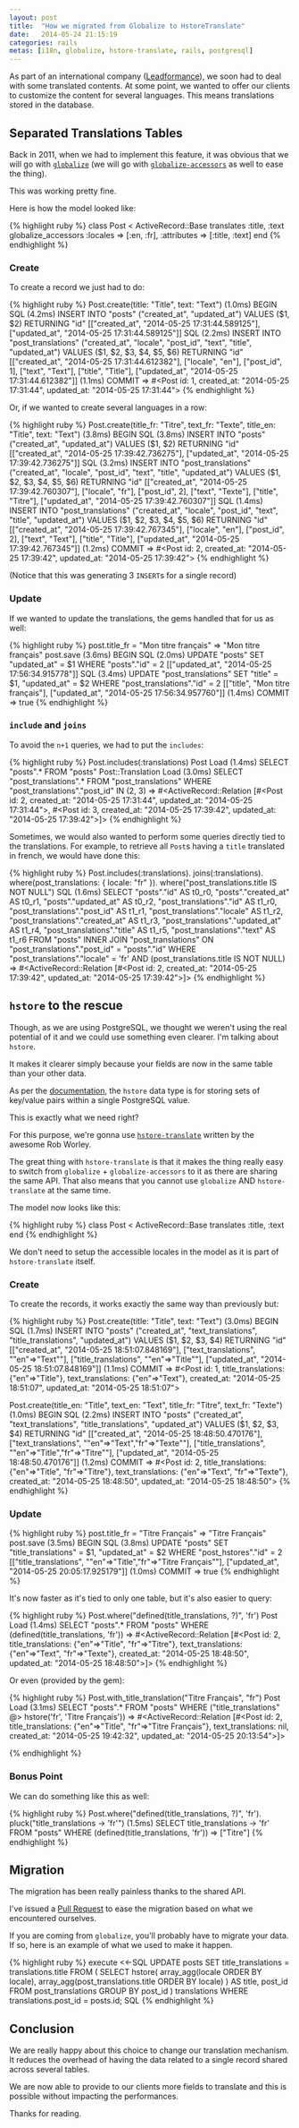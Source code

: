 ```yaml
---
layout: post
title:  "How we migrated from Globalize to HstoreTranslate"
date:   2014-05-24 21:15:19
categories: rails
metas: [i18n, globalize, hstore-translate, rails, postgresql]
---
```


As part of an international company ([Leadformance][leadformance]), we soon had to deal with some translated contents.
At some point, we wanted to offer our clients to customize the content for several languages.
This means translations stored in the database.

## Separated Translations Tables

Back in 2011, when we had to implement this feature, it was obvious that we will go with [`globalize`][globalize] (we will go with [`globalize-accessors`][globalize-accessors] as well to ease the thing).

This was working pretty fine.

Here is how the model looked like:

{% highlight ruby %}
  class Post < ActiveRecord::Base
    translates :title, :text
    globalize_accessors :locales => [:en, :fr], :attributes => [:title, :text]
  end
{% endhighlight %}

### Create

To create a record we just had to do:

{% highlight ruby %}
  Post.create(title: "Title", text: "Text")
   (1.0ms)  BEGIN
  SQL (4.2ms)  INSERT INTO "posts" ("created_at", "updated_at") VALUES ($1, $2) RETURNING "id"  [["created_at", "2014-05-25 17:31:44.589125"], ["updated_at", "2014-05-25 17:31:44.589125"]]
  SQL (2.2ms)  INSERT INTO "post_translations" ("created_at", "locale", "post_id", "text", "title", "updated_at") VALUES ($1, $2, $3, $4, $5, $6) RETURNING "id"  [["created_at", "2014-05-25 17:31:44.612382"], ["locale", "en"], ["post_id", 1], ["text", "Text"], ["title", "Title"], ["updated_at", "2014-05-25 17:31:44.612382"]]
   (1.1ms)  COMMIT
=> #<Post id: 1, created_at: "2014-05-25 17:31:44", updated_at: "2014-05-25 17:31:44">
{% endhighlight %}

Or, if we wanted to create several languages in a row:

{% highlight ruby %}
  Post.create(title_fr: "Titre", text_fr: "Texte", title_en: "Title", text: "Text")
   (3.8ms)  BEGIN
  SQL (3.8ms)  INSERT INTO "posts" ("created_at", "updated_at") VALUES ($1, $2) RETURNING "id"  [["created_at", "2014-05-25 17:39:42.736275"], ["updated_at", "2014-05-25 17:39:42.736275"]]
  SQL (3.2ms)  INSERT INTO "post_translations" ("created_at", "locale", "post_id", "text", "title", "updated_at") VALUES ($1, $2, $3, $4, $5, $6) RETURNING "id"  [["created_at", "2014-05-25 17:39:42.760307"], ["locale", "fr"], ["post_id", 2], ["text", "Texte"], ["title", "Titre"], ["updated_at", "2014-05-25 17:39:42.760307"]]
  SQL (1.4ms)  INSERT INTO "post_translations" ("created_at", "locale", "post_id", "text", "title", "updated_at") VALUES ($1, $2, $3, $4, $5, $6) RETURNING "id"  [["created_at", "2014-05-25 17:39:42.767345"], ["locale", "en"], ["post_id", 2], ["text", "Text"], ["title", "Title"], ["updated_at", "2014-05-25 17:39:42.767345"]]
   (1.2ms)  COMMIT
=> #<Post id: 2, created_at: "2014-05-25 17:39:42", updated_at: "2014-05-25 17:39:42">
{% endhighlight %}

(Notice that this was generating 3 `INSERT`s for a single record)

### Update

If we wanted to update the translations, the gems handled that for us as well:

{% highlight ruby %}
  post.title_fr = "Mon titre français"
=> "Mon titre français"
  post.save
   (3.6ms)  BEGIN
  SQL (2.0ms)  UPDATE "posts" SET "updated_at" = $1 WHERE "posts"."id" = 2  [["updated_at", "2014-05-25 17:56:34.915778"]]
  SQL (3.4ms)  UPDATE "post_translations" SET "title" = $1, "updated_at" = $2 WHERE "post_translations"."id" = 2  [["title", "Mon titre français"], ["updated_at", "2014-05-25 17:56:34.957760"]]
   (1.4ms)  COMMIT
=> true
{% endhighlight %}

### `include` and `joins`

To avoid the `n+1` queries, we had to put the `includes`:

{% highlight ruby %}
  Post.includes(:translations)
  Post Load (1.4ms)  SELECT "posts".* FROM "posts"
  Post::Translation Load (3.0ms)  SELECT "post_translations".* FROM "post_translations"  WHERE "post_translations"."post_id" IN (2, 3)
=> #<ActiveRecord::Relation [#<Post id: 2, created_at: "2014-05-25 17:31:44", updated_at: "2014-05-25 17:31:44">, #<Post id: 3, created_at: "2014-05-25 17:39:42", updated_at: "2014-05-25 17:39:42">]>
{% endhighlight %}

Sometimes, we would also wanted to perform some queries directly tied to the translations.
For example, to retrieve all `Post`s having a `title` translated in french, we would have done this:

{% highlight ruby %}
  Post.includes(:translations).
    joins(:translations).
    where(post_translations: { locale: "fr" }).
    where("post_translations.title IS NOT NULL")
  SQL (1.6ms)  SELECT "posts"."id" AS t0_r0, "posts"."created_at" AS t0_r1, "posts"."updated_at" AS t0_r2, "post_translations"."id" AS t1_r0, "post_translations"."post_id" AS t1_r1, "post_translations"."locale" AS t1_r2, "post_translations"."created_at" AS t1_r3, "post_translations"."updated_at" AS t1_r4, "post_translations"."title" AS t1_r5, "post_translations"."text" AS t1_r6 FROM "posts" INNER JOIN "post_translations" ON "post_translations"."post_id" = "posts"."id" WHERE "post_translations"."locale" = 'fr' AND (post_translations.title IS NOT NULL)
=> #<ActiveRecord::Relation [#<Post id: 2, created_at: "2014-05-25 17:39:42", updated_at: "2014-05-25 17:39:42">]>
{% endhighlight %}

## `hstore` to the rescue

Though, as we are using PostgreSQL, we thought we weren't using the real potential of it and we could use something even clearer. I'm talking about `hstore`.

It makes it clearer simply because your fields are now in the same table than your other data.

As per the [documentation][hstore-doc], the `hstore` data type is for storing sets of key/value pairs within a single PostgreSQL value.

This is exactly what we need right?

For this purpose, we're gonna use [`hstore-translate`][hstore-translate] written by the awesome Rob Worley.

The great thing with `hstore-translate` is that it makes the thing really easy to switch from `globalize` + `globalize-accessors` to it as there are sharing the same API.
That also means that you cannot use `globalize` AND `hstore-translate` at the same time.

The model now looks like this:

{% highlight ruby %}
class Post < ActiveRecord::Base
  translates :title, :text
end
{% endhighlight %}

We don't need to setup the accessible locales in the model as it is part of `hstore-translate` itself.

### Create

To create the records, it works exactly the same way than previously but:

{% highlight ruby %}
  Post.create(title: "Title", text: "Text")
  (3.0ms)  BEGIN
 SQL (1.7ms)  INSERT INTO "posts" ("created_at", "text_translations", "title_translations", "updated_at") VALUES ($1, $2, $3, $4) RETURNING "id"  [["created_at", "2014-05-25 18:51:07.848169"], ["text_translations", "\"en\"=>\"Text\""], ["title_translations", "\"en\"=>\"Title\""], ["updated_at", "2014-05-25 18:51:07.848169"]]
  (1.1ms)  COMMIT
=> #<Post id: 1, title_translations: {"en"=>"Title"}, text_translations: {"en"=>"Text"}, created_at: "2014-05-25 18:51:07", updated_at: "2014-05-25 18:51:07">

  Post.create(title_en: "Title", text_en: "Text", title_fr: "Titre", text_fr: "Texte")
   (1.0ms)  BEGIN
  SQL (2.2ms)  INSERT INTO "posts" ("created_at", "text_translations", "title_translations", "updated_at") VALUES ($1, $2, $3, $4) RETURNING "id"  [["created_at", "2014-05-25 18:48:50.470176"], ["text_translations", "\"en\"=>\"Text\",\"fr\"=>\"Texte\""], ["title_translations", "\"en\"=>\"Title\",\"fr\"=>\"Titre\""], ["updated_at", "2014-05-25 18:48:50.470176"]]
   (1.2ms)  COMMIT
=> #<Post id: 2, title_translations: {"en"=>"Title", "fr"=>"Titre"}, text_translations: {"en"=>"Text", "fr"=>"Texte"}, created_at: "2014-05-25 18:48:50", updated_at: "2014-05-25 18:48:50">
{% endhighlight %}

### Update

{% highlight ruby %}
 post.title_fr = "Titre Français"
=> "Titre Français"
 post.save
   (3.5ms)  BEGIN
  SQL (3.8ms)  UPDATE "posts" SET "title_translations" = $1, "updated_at" = $2 WHERE "post_hstores"."id" = 2  [["title_translations", "\"en\"=>\"Title\",\"fr\"=>\"Titre Français\""], ["updated_at", "2014-05-25 20:05:17.925179"]]
   (1.0ms)  COMMIT
=> true
{% endhighlight %}

It's now faster as it's tied to only one table, but it's also easier to query:

{% highlight ruby %}
  Post.where("defined(title_translations, ?)", 'fr')
  Post Load (1.4ms)  SELECT "posts".* FROM "posts"  WHERE (defined(title_translations, 'fr'))
=> #<ActiveRecord::Relation [#<Post id: 2, title_translations: {"en"=>"Title", "fr"=>"Titre"}, text_translations: {"en"=>"Text", "fr"=>"Texte"}, created_at: "2014-05-25 18:48:50", updated_at: "2014-05-25 18:48:50">]>
{% endhighlight %}

Or even (provided by the gem):

{% highlight ruby %}
Post.with_title_translation("Titre Français", "fr")
  Post Load (3.1ms)  SELECT "posts".* FROM "posts"  WHERE ("title_translations" @> hstore('fr', 'Titre Français'))
=> #<ActiveRecord::Relation [#<Post id: 2, title_translations: {"en"=>"Title", "fr"=>"Titre Français"}, text_translations: nil, created_at: "2014-05-25 19:42:32", updated_at: "2014-05-25 20:13:54">]>

{% endhighlight %}

### Bonus Point

We can do something like this as well:

{% highlight ruby %}
  Post.where("defined(title_translations, ?)", 'fr').
    pluck("title_translations -> 'fr'")
   (1.5ms)  SELECT title_translations -> 'fr' FROM "posts"  WHERE (defined(title_translations, 'fr'))
=> ["Titre"]
{% endhighlight %}

## Migration

The migration has been really painless thanks to the shared API.

I've issued a [Pull Request][improve-globalize-compatibility-for-hstore-translate] to ease the migration based on what we encountered ourselves.

If you are coming from `globalize`, you'll probably have to migrate your data.
If so, here is an example of what we used to make it happen.

{% highlight ruby %}
execute <<-SQL
  UPDATE posts
  SET
    title_translations = translations.title
  FROM (
      SELECT
        hstore(
          array_agg(locale ORDER BY locale),
          array_agg(post_translations.title ORDER BY locale)
        ) AS title,
        post_id
    FROM post_translations
    GROUP BY post_id
  ) translations
  WHERE translations.post_id = posts.id;
SQL
{% endhighlight %}

## Conclusion

We are really happy about this choice to change our translation mechanism.
It reduces the overhead of having the data related to a single record shared across several tables.

We are now able to provide to our clients more fields to translate and this is possible without impacting the performances.

Thanks for reading.

[leadformance]: http://www.leadformance.com
[globalize]: https://github.com/globalize/globalize
[globalize-accessors]: https://github.com/globalize/globalize-accessors
[hstore-doc]: http://www.postgresql.org/docs/9.4/static/hstore.html
[hstore-translate]: https://github.com/robworley/hstore_translate
[improve-globalize-compatibility-for-hstore-translate]: https://github.com/robworley/hstore_translate/pull/28
